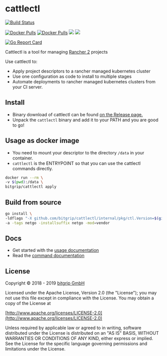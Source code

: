 cattlectl
=========

[![Build Status](https://travis-ci.org/bitgrip/cattlectl.svg?branch=master)](https://travis-ci.org/bitgrip/cattlectl)

[![Docker Pulls](https://img.shields.io/docker/stars/bitgrip/cattlectl.svg)](https://store.docker.com/community/images/bitgrip/cattlectl)
[![Docker Pulls](https://img.shields.io/docker/pulls/bitgrip/cattlectl.svg)](https://store.docker.com/community/images/bitgrip/cattlectl)
[![](https://images.microbadger.com/badges/image/bitgrip/cattlectl.svg)](https://microbadger.com/images/bitgrip/cattlectl "Get your own image badge on microbadger.com")
[![](https://images.microbadger.com/badges/version/bitgrip/cattlectl.svg)](https://microbadger.com/images/bitgrip/cattlectl "Get your own version badge on microbadger.com")

[![Go Report Card](https://goreportcard.com/badge/github.com/bitgrip/cattlectl)](https://goreportcard.com/report/github.com/bitgrip/cattlectl)

Cattlectl is a tool for managing [Rancher 2](https://rancher.io) projects

Use cattlectl to:

* Apply project descriptors to a rancher managed kubernetes cluster
* Use one configuration as code to install to multiple stages
* Automate deployments to rancher managed kubernetes clusters from your CI server.

Install
-------

* Binary download of cattlectl can be found [on the Release page.](https://github.com/bitgrip/cattlectl/releases)
* Unpack the `cattlectl` binary and add it to your PATH and you are good to go!

Usage as docker image
---------------------

* You need to mount your descriptor to the directory `/data` in your container.
* `cattlectl` is the ENTRYPOINT so that you can use the cattlectl commands directly.

```bash
docker run --rm \
-v $(pwd):/data \
bitgrip/cattlectl apply
```

Build from source
-----------------

```bash
go install \
-ldflags "-X github.com/bitgrip/cattlectl/internal/pkg/ctl.Version=$(git describe --tags) -s -w" \
-a -tags netgo -installsuffix netgo -mod=vendor
```

Docs
----

* Get started with the [usage documentation](https://github.com/bitgrip/cattlectl/blob/master/docs/index.md)
* Read the [command documentation](https://github.com/bitgrip/cattlectl/blob/master/docs/cattlectl.md)

License
-------

Copyright © 2018 - 2019 [bitgrip GmbH](https://www.bitgrip.de/)

Licensed under the Apache License, Version 2.0 (the "License");
you may not use this file except in compliance with the License.
You may obtain a copy of the License at

[http://www.apache.org/licenses/LICENSE-2.0](http://www.apache.org/licenses/LICENSE-2.0)

Unless required by applicable law or agreed to in writing, software
distributed under the License is distributed on an "AS IS" BASIS,
WITHOUT WARRANTIES OR CONDITIONS OF ANY KIND, either express or implied.
See the License for the specific language governing permissions and
limitations under the License.
